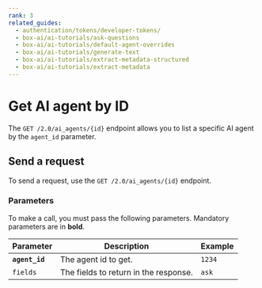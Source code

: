 ```yaml
---
rank: 3
related_guides:
  - authentication/tokens/developer-tokens/
  - box-ai/ai-tutorials/ask-questions
  - box-ai/ai-tutorials/default-agent-overrides
  - box-ai/ai-tutorials/generate-text
  - box-ai/ai-tutorials/extract-metadata-structured
  - box-ai/ai-tutorials/extract-metadata
---
```


# Get AI agent by ID

The `GET /2.0/ai_agents/{id}` endpoint allows you to list a specific AI
agent by the `agent_id` parameter.

## Send a request

To send a request, use the `GET /2.0/ai_agents/{id}` endpoint.

<Samples id='get-ai-agents-id' />

### Parameters

To make a call, you must pass the following parameters. Mandatory parameters are in **bold**.

| Parameter| Description| Example|
|--------|--------|-------|
| **`agent_id`** | The agent id to get. | `1234` |
| `fields` | The fields to return in the response. | `ask` |

